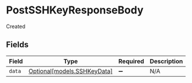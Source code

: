 # PostSSHKeyResponseBody

Created


## Fields

| Field                                                  | Type                                                   | Required                                               | Description                                            |
| ------------------------------------------------------ | ------------------------------------------------------ | ------------------------------------------------------ | ------------------------------------------------------ |
| `data`                                                 | [Optional[models.SSHKeyData]](../models/sshkeydata.md) | :heavy_minus_sign:                                     | N/A                                                    |
